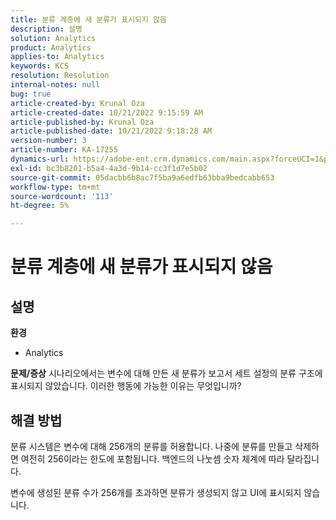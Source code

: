 ```yaml
---
title: 분류 계층에 새 분류가 표시되지 않음
description: 설명
solution: Analytics
product: Analytics
applies-to: Analytics
keywords: KCS
resolution: Resolution
internal-notes: null
bug: true
article-created-by: Krunal Oza
article-created-date: 10/21/2022 9:15:59 AM
article-published-by: Krunal Oza
article-published-date: 10/21/2022 9:18:28 AM
version-number: 3
article-number: KA-17255
dynamics-url: https://adobe-ent.crm.dynamics.com/main.aspx?forceUCI=1&pagetype=entityrecord&etn=knowledgearticle&id=8dff38f6-2051-ed11-bba2-0022480867fb
exl-id: bc3b8201-b5a4-4a3d-9b14-cc3f1d7e5b02
source-git-commit: 05dacbb6b8ac7f5ba9a6edfb63bba9bedcabb653
workflow-type: tm+mt
source-wordcount: '113'
ht-degree: 5%

---
```


# 분류 계층에 새 분류가 표시되지 않음

## 설명

<b>환경</b>
- Analytics



<b>문제/증상</b>
시나리오에서는 변수에 대해 만든 새 분류가 보고서 세트 설정의 분류 구조에 표시되지 않았습니다. 이러한 행동에 가능한 이유는 무엇입니까?


## 해결 방법


분류 시스템은 변수에 대해 256개의 분류를 허용합니다. 나중에 분류를 만들고 삭제하면 여전히 256이라는 한도에 포함됩니다. 백엔드의 나눗셈 숫자 체계에 따라 달라집니다.

변수에 생성된 분류 수가 256개를 초과하면 분류가 생성되지 않고 UI에 표시되지 않습니다.
